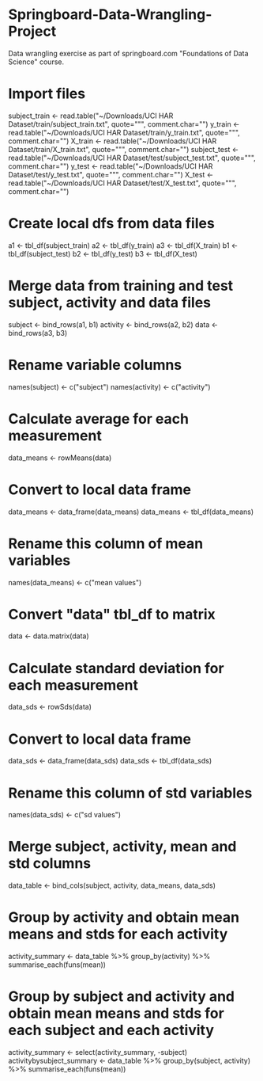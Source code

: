 # Springboard-Data-Wrangling-Project
Data wrangling exercise as part of springboard.com "Foundations of Data Science" course.
#
# Import files
subject_train <- read.table("~/Downloads/UCI HAR Dataset/train/subject_train.txt", quote="\"", comment.char="")
y_train <- read.table("~/Downloads/UCI HAR Dataset/train/y_train.txt", quote="\"", comment.char="")
X_train <- read.table("~/Downloads/UCI HAR Dataset/train/X_train.txt", quote="\"", comment.char="")
subject_test <- read.table("~/Downloads/UCI HAR Dataset/test/subject_test.txt", quote="\"", comment.char="")
y_test <- read.table("~/Downloads/UCI HAR Dataset/test/y_test.txt", quote="\"", comment.char="")
X_test <- read.table("~/Downloads/UCI HAR Dataset/test/X_test.txt", quote="\"", comment.char="")
#
# Create local dfs from data files
a1 <- tbl_df(subject_train)
a2 <- tbl_df(y_train)
a3 <- tbl_df(X_train)
b1 <- tbl_df(subject_test)
b2 <- tbl_df(y_test)
b3 <- tbl_df(X_test)

# Merge data from training and test subject, activity and data files
subject <- bind_rows(a1, b1)
activity <- bind_rows(a2, b2)
data <- bind_rows(a3, b3)
#
# Rename variable columns
names(subject) <- c("subject")
names(activity) <- c("activity")
#
# Calculate average for each measurement
data_means <- rowMeans(data)
#
# Convert to local data frame
data_means <- data_frame(data_means)
data_means <- tbl_df(data_means)
#
# Rename this column of mean variables
names(data_means) <- c("mean values")

# Convert "data" tbl_df to matrix
data <- data.matrix(data)
#
# Calculate standard deviation for each measurement
data_sds <- rowSds(data)
#
# Convert to local data frame
data_sds <- data_frame(data_sds)
data_sds <- tbl_df(data_sds)
#
# Rename this column of std variables
names(data_sds) <- c("sd values")
#
# Merge subject, activity, mean and std columns
data_table <- bind_cols(subject, activity, data_means, data_sds)
#
# Group by activity and obtain mean means and stds for each activity
activity_summary <- data_table  %>% group_by(activity)  %>% summarise_each(funs(mean))
#
# Group by subject and activity and obtain mean means and stds for each subject and each activity
activity_summary <- select(activity_summary, -subject)
activitybysubject_summary <- data_table  %>% group_by(subject, activity)  %>% summarise_each(funs(mean))

